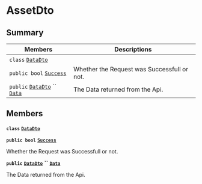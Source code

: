 # AssetDto

## Summary

| Members                                                                                                                                                                                                                                  | Descriptions                                |
| ---------------------------------------------------------------------------------------------------------------------------------------------------------------------------------------------------------------------------------------- | ------------------------------------------- |
| `class` [`DataDto`](AtomicMarketApiClient--Assets--AssetDto--DataDto.md)                                                                                                                                                                 |                                             |
| `public bool` [`Success`](AtomicMarketApiClient--Assets--AssetDto.md#class\_atomic\_market\_api\_client\_1\_1\_assets\_1\_1\_asset\_dto\_1a506fb037fbb6bfe8f254c021a2c3cfac)                                                             | Whether the Request was Successfull or not. |
| `public` [`DataDto`](AtomicMarketApiClient--Assets--AssetDto--DataDto.md) `` [`Data`](AtomicMarketApiClient--Assets--AssetDto.md#class\_atomic\_market\_api\_client\_1\_1\_assets\_1\_1\_asset\_dto\_1a65c0779654774581967081cf3136bd84) | The Data returned from the Api.             |

## Members

**`class`** [**`DataDto`**](AtomicMarketApiClient--Assets--AssetDto--DataDto.md)

**`public bool`** [**`Success`**](AtomicMarketApiClient--Assets--AssetDto.md#class\_atomic\_market\_api\_client\_1\_1\_assets\_1\_1\_asset\_dto\_1a506fb037fbb6bfe8f254c021a2c3cfac)

Whether the Request was Successfull or not.

**`public`** [**`DataDto`**](AtomicMarketApiClient--Assets--AssetDto--DataDto.md) **``** [**`Data`**](AtomicMarketApiClient--Assets--AssetDto.md#class\_atomic\_market\_api\_client\_1\_1\_assets\_1\_1\_asset\_dto\_1a65c0779654774581967081cf3136bd84)

The Data returned from the Api.
